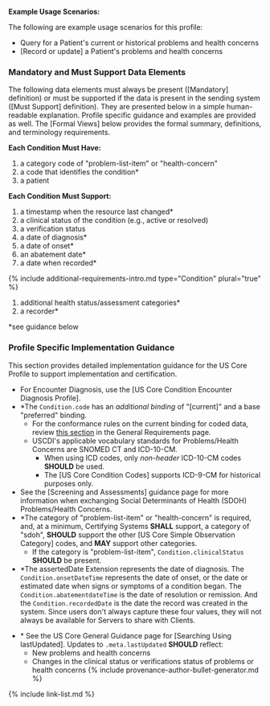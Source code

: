 

**Example Usage Scenarios:**

The following are example usage scenarios for this profile:

-   Query for a Patient's current or historical problems and health concerns
-   [Record or update] a Patient's problems and health concerns

### Mandatory and Must Support Data Elements

The following data elements must always be present ([Mandatory] definition) or must be supported if the data is present in the sending system ([Must Support] definition). They are presented below in a simple human-readable explanation. Profile specific guidance and examples are provided as well. The [Formal Views] below provides the formal summary, definitions, and terminology requirements.

**Each Condition Must Have:**

1. a category code of "problem-list-item" or "health-concern"
2. a code that identifies the condition*
3. a patient

**Each Condition Must Support:**

1. a timestamp when the resource last changed*
2. a clinical status of the condition (e.g., active or resolved)
3. a verification status
4. a date of diagnosis*
5. a date of onset*
6. <span class="bg-success" markdown="1">an abatement date*</span><!-- new-content -->
7. a date when recorded*

{% include additional-requirements-intro.md type="Condition" plural="true" %}

1. additional health status/assessment categories*
1. a recorder*

*see guidance below

### Profile Specific Implementation Guidance

This section provides detailed implementation guidance for the US Core Profile to support implementation and certification.

* For Encounter Diagnosis, use the [US Core Condition Encounter Diagnosis Profile].
* \*The `Condition.code` has an *additional binding* of "[current]" and a base "preferred" binding.
  - For the conformance rules on the current binding for coded data, review [this section](general-requirements.html#current-binding-for-coded-elements) in the General Requirements page.
  - USCDI's applicable vocabulary standards for Problems/Health Concerns are SNOMED CT and ICD-10-CM.
    - When using ICD codes, only *non-header* ICD-10-CM codes **SHOULD** be used.
    - The [US Core Condition Codes] supports ICD-9-CM for historical purposes only.
* See the [Screening and Assessments] guidance page for more information when exchanging Social Determinants of Health (SDOH) Problems/Health Concerns.
* \*The category of "problem-list-item" or "health-concern" is required, and, at a minimum, Certifying Systems **SHALL** support, a category of "sdoh", **SHOULD** support the other [US Core Simple Observation Category] codes, and **MAY** support other categories.
  * If the category is "problem-list-item", `Condition.clinicalStatus` **SHOULD** be present.
* <span class="bg-success" markdown="1">\*The assertedDate Extension represents the date of diagnosis. The `Condition.onsetDateTime` represents the date of onset, or the date or estimated date when signs or symptoms of a condition began. The `Condition.abatementdateTime` is the date of resolution or remission. And the `Condition.recordedDate` is the date the record was created in the system. Since users don't always capture these four values, they will not always be available for Servers to share with Clients.</span><!-- new-content -->
- \* See the US Core General Guidance page for [Searching Using lastUpdated]. Updates to `.meta.lastUpdated` **SHOULD** reflect:
  - New problems and health concerns
  - Changes in the clinical status or verifications status of problems or health concerns
{% include provenance-author-bullet-generator.md %}

{% include link-list.md %}
